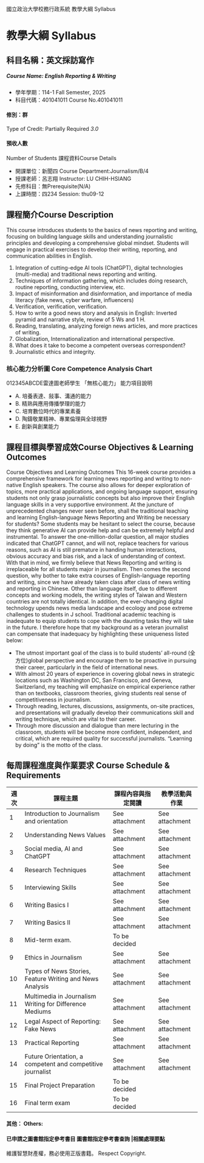 國立政治大學校務行政系統 教學大綱 Syllabus
# 教學大綱 Syllabus
##  科目名稱：英文採訪寫作
#####  Course Name: English Reporting & Writing
  * 學年學期：114-1 Fall Semester, 2025 
  * 科目代碼：401041011 Course No.401041011
#### 修別：群
Type of Credit: Partially Required 
_3.0_
#### 預收人數
Number of Students
課程資料Course Details
  * 開課單位：新聞四 Course Department:Journalism/B/4 
  * 授課老師：呂志翔 Instructor: LU CHIH-HSIANG 
  * 先修科目：無Prerequisite(N/A)
  * 上課時間：四234 Session: thu09-12
##  課程簡介Course Description
This course introduces students to the basics of news reporting and writing, focusing on building language skills and understanding journalistic principles and developing a comprehensive global mindset. Students will engage in practical exercises to develop their writing, reporting, and communication abilities in English.
  1. Integration of cutting-edge AI tools (ChatGPT), digital technologies (multi-media) and traditional news reporting and writing.
  2. Techniques of information gathering, which includes doing research, routine reporting, conducting interview, etc.
  3. Impact of misinformation and disinformation, and importance of media literacy (fake news, cyber warfare, influencers)
  4. Verification, verification, verification.
  5. How to write a good news story and analysis in English: Inverted pyramid and narrative style, review of 5 Ws and 1 H.
  6. Reading, translating, analyzing foreign news articles, and more practices of writing.
  7. Globalization, Internationalization and international perspective.
  8. What does it take to become a competent overseas correspondent?
  9. Journalistic ethics and integrity.
###  核心能力分析圖 Core Competence Analysis Chart
012345ABCDE雷達圖老師學生
「無核心能力」 
能力項目說明
  * A. 培養表達、敍事、溝通的能力
  * B. 精熟與應用傳播學理的能力
  * C. 培育數位時代的專業素養
  * D. 陶鑄敬業精神、專業倫理與全球視野
  * E. 創新與創業能力
##  課程目標與學習成效Course Objectives & Learning Outcomes 
Course Objectives and Learning Outcomes
This 16-week course provides a comprehensive framework for learning news reporting and writing to non-native English speakers. The course also allows for deeper exploration of topics, more practical applications, and ongoing language support, ensuring students not only grasp journalistic concepts but also improve their English language skills in a very supportive environment.
At the juncture of unprecedented changes never seen before, shall the traditional teaching and learning English-language News Reporting and Writing be necessary for students? Some students may be hesitant to select the course, because they think generative AI can provide help and can be extremely helpful and instrumental. To answer the one-million-dollar question, all major studies indicated that ChatGPT cannot, and will not, replace teachers for various reasons, such as AI is still premature in handing human interactions, obvious accuracy and bias risk, and a lack of understanding of context.
With that in mind, we firmly believe that News Reporting and writing is irreplaceable for all students major in journalism. Then comes the second question, why bother to take extra courses of English-language reporting and writing, since we have already taken class after class of news writing and reporting in Chinese.
Other than language itself, due to different concepts and working models, the writing styles of Taiwan and Western countries are not totally identical.
In addition, the ever-changing digital technology upends news media landscape and ecology and pose extreme challenges to students in J school. Traditional academic teaching is inadequate to equip students to cope with the daunting tasks they will take in the future. I therefore hope that my background as a veteran journalist can compensate that inadequacy by highlighting these uniqueness listed below:
  * The utmost important goal of the class is to build students’ all-round (全方位)global perspective and encourage them to be proactive in pursuing their career, particularly in the field of international news.
  * With almost 20 years of experience in covering global news in strategic locations such as Washington DC, San Francisco, and Geneva, Switzerland, my teaching will emphasize on empirical experience rather than on textbooks, classroom theories, giving students real sense of competitiveness in journalism.
  * Through reading, lectures, discussions, assignments, on-site practices, and presentations will gradually develop their communications skill and writing technique, which are vital to their career.
  * Through more discussion and dialogue than mere lecturing in the classroom, students will be become more confident, independent, and critical, which are required quality for successful journalists.
“Learning by doing” is the motto of the class.
##  每周課程進度與作業要求 Course Schedule & Requirements
週次 |  課程主題 |  課程內容與指定閱讀 |  教學活動與作業  
---|---|---|---  
1 |  Introduction to Journalism and orientation |  See attachment |  See attachment  
2 |  Understanding News Values |  See attachment |  See attachment  
3 |  Social media, AI and ChatGPT |  See attachment |  See attachment  
4 |  Research Techniques |  See attachment |  See attachment  
5 |  Interviewing Skills |  See attachment |  See attachment  
6 |  Writing Basics I |  See attachment |  See attachment  
7 |  Writing Basics II |  See attachment |  See attachment  
8 |  Mid-term exam. |  To be decided |   
9 |  Ethics in Journalism |  See attachment |  See attachment  
10 |  Types of News Stories, Feature Writing and News Analysis |  See attachment |  See attachment  
11 |  Multimedia in Journalism Writing for Difference Mediums |  See attachment |  See attachment  
12 |  Legal Aspect of Reporting: Fake News |  See attachment |  See attachment  
13 |  Practical Reporting |  See attachment |  See attachment  
14 |  Future Orientation, a competent and competitive journalist |  See attachment |  See attachment  
15 |  Final Project Preparation |  To be decided |   
16 |  Final term exam |  To be decided |   
####  其他： Others:
####  已申請之圖書館指定參考書目  圖書館指定參考書查詢 |相關處理要點
維護智慧財產權，務必使用正版書籍。 Respect Copyright.
